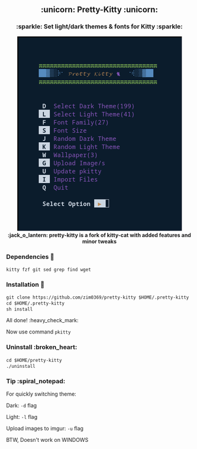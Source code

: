 <h2 align='center'> :unicorn: Pretty-Kitty :unicorn: </h1>
<h3 align='center'> :sparkle: Set light/dark themes & fonts for Kitty :sparkle: </h1>

<p align='center'>
<img src="images/banner.png" /><br>
<strong> :jack_o_lantern: pretty-kitty is a fork of kitty-cat with added features and minor tweaks</strong>
</p>

### Dependencies :couple:

    kitty fzf git sed grep find wget

### Installation :rainbow:

    git clone https://github.com/zim0369/pretty-kitty $HOME/.pretty-kitty
    cd $HOME/.pretty-kitty
    sh install

All done! :heavy\_check\_mark:

Now use command `pkitty`

### Uninstall :broken\_heart:

    cd $HOME/pretty-kitty
    ./uninstall

### Tip :spiral\_notepad:

For quickly switching theme:

Dark: `-d` flag

Light: `-l` flag

Upload images to imgur: `-u` flag

BTW, Doesn't work on WINDOWS
